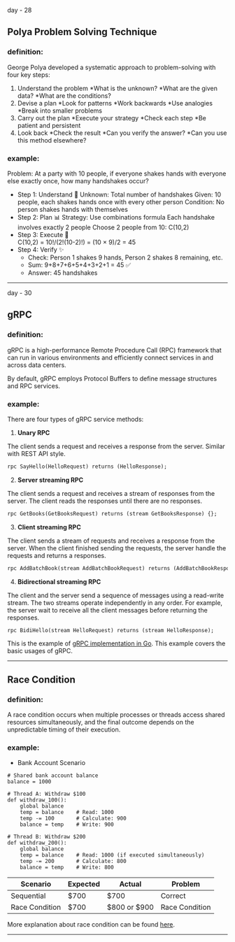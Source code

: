 day - 28

## Polya Problem Solving Technique

### definition:

George Polya developed a systematic approach to problem-solving with four key steps:

1. Understand the problem
   *What is the unknown?
   *What are the given data?
   \*What are the conditions?
2. Devise a plan
   *Look for patterns
   *Work backwards
   *Use analogies
   *Break into smaller problems
3. Carry out the plan
   *Execute your strategy
   *Check each step
   \*Be patient and persistent
4. Look back
   *Check the result
   *Can you verify the answer?
   \*Can you use this method elsewhere?

### example:

Problem: At a party with 10 people, if everyone shakes hands with everyone else exactly once, how many handshakes occur?

- Step 1: Understand 🤔
  Unknown: Total number of handshakes
  Given: 10 people, each shakes hands once with every other person
  Condition: No person shakes hands with themselves
- Step 2: Plan 📊
  Strategy: Use combinations formula
  Each handshake involves exactly 2 people
  Choose 2 people from 10: C(10,2)
- Step 3: Execute 🔢  
  C(10,2) = 10!/(2!(10-2)!) = (10 × 9)/2 = 45
- Step 4: Verify ✨
  - Check: Person 1 shakes 9 hands, Person 2 shakes 8 remaining, etc.
  - Sum: 9+8+7+6+5+4+3+2+1 = 45 ✅
  - Answer: 45 handshakes

---

day - 30

## gRPC

### definition:

gRPC is a high-performance Remote Procedure Call (RPC) framework that can run in various environments and efficiently connect services in and across data centers.

By default, gRPC employs Protocol Buffers to define message structures and RPC services.

### example:

There are four types of gRPC service methods:

1. **Unary RPC**

The client sends a request and receives a response from the server. Similar with REST API style.

```proto
rpc SayHello(HelloRequest) returns (HelloResponse);
```

2. **Server streaming RPC**

The client sends a request and receives a stream of responses from the server. The client reads the responses until there are no responses.

```proto
rpc GetBooks(GetBooksRequest) returns (stream GetBooksResponse) {};
```

3. **Client streaming RPC**

The client sends a stream of requests and receives a response from the server. When the client finished sending the requests, the server handle the requests and returns a responses.

```proto
rpc AddBatchBook(stream AddBatchBookRequest) returns (AddBatchBookResponse) {};
```

4. **Bidirectional streaming RPC**

The client and the server send a sequence of messages using a read-write stream. The two streams operate independently in any order. For example, the server wait to receive all the client messages before returning the responses.

```proto
rpc BidiHello(stream HelloRequest) returns (stream HelloResponse);
```

This is the example of [gRPC implementation in Go](https://github.com/nadirbasalamah/books-grpc). This example covers the basic usages of gRPC.

---

## Race Condition

### definition:

A race condition occurs when multiple processes or threads access shared resources simultaneously, and the final outcome depends on the unpredictable timing of their execution.

### example:

- Bank Account Scenario

```
# Shared bank account balance
balance = 1000

# Thread A: Withdraw $100
def withdraw_100():
    global balance
    temp = balance    # Read: 1000
    temp -= 100       # Calculate: 900
    balance = temp    # Write: 900

# Thread B: Withdraw $200
def withdraw_200():
    global balance
    temp = balance    # Read: 1000 (if executed simultaneously)
    temp -= 200       # Calculate: 800
    balance = temp    # Write: 800
```

| Scenario       | Expected | Actual       | Problem        |
| -------------- | -------- | ------------ | -------------- |
| Sequential     | $700     | $700         | Correct        |
| Race Condition | $700     | $800 or $900 | Race Condition |

More explanation about race condition can be found [here](https://www.techtarget.com/searchstorage/definition/race-condition).

---
